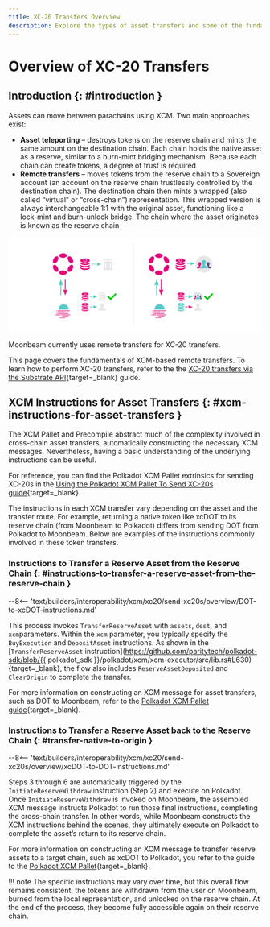 ```yaml
---
title: XC-20 Transfers Overview
description: Explore the types of asset transfers and some of the fundamentals of remote asset transfers via XCM, including the XCM instructions for asset transfers.
---
```


# Overview of XC-20 Transfers

## Introduction {: #introduction }

Assets can move between parachains using XCM. Two main approaches exist:

- **Asset teleporting** – destroys tokens on the reserve chain and mints the same amount on the destination chain. Each chain holds the native asset as a reserve, similar to a burn-mint bridging mechanism. Because each chain can create tokens, a degree of trust is required
- **Remote transfers** – moves tokens from the reserve chain to a Sovereign account (an account on the reserve chain trustlessly controlled by the destination chain). The destination chain then mints a wrapped (also called “virtual” or “cross-chain”) representation. This wrapped version is always interchangeable 1:1 with the original asset, functioning like a lock-mint and burn-unlock bridge. The chain where the asset originates is known as the reserve chain

![Asset Teleporting and Remote Transfers](/images/builders/interoperability/xcm/xc20/send-xc20s/overview/overview-1.webp)

Moonbeam currently uses remote transfers for XC-20 transfers.

This page covers the fundamentals of XCM-based remote transfers. To learn how to perform XC-20 transfers, refer to the the [XC-20 transfers via the Substrate API](/builders/interoperability/xcm/xc20/send-xc20s/xcm-pallet/){target=\_blank} guide.

## XCM Instructions for Asset Transfers {: #xcm-instructions-for-asset-transfers }

The XCM Pallet and Precompile abstract much of the complexity involved in cross-chain asset transfers, automatically constructing the necessary XCM messages. Nevertheless, having a basic understanding of the underlying instructions can be useful. 

For reference, you can find the Polkadot XCM Pallet extrinsics for sending XC-20s in the [Using the Polkadot XCM Pallet To Send XC-20s guide](/builders/interoperability/xcm/xc20/send-xc20s/xcm-pallet/){target=_blank}.

The instructions in each XCM transfer vary depending on the asset and the transfer route. For example, returning a native token like xcDOT to its reserve chain (from Moonbeam to Polkadot) differs from sending DOT from Polkadot to Moonbeam. Below are examples of the instructions commonly involved in these token transfers.

### Instructions to Transfer a Reserve Asset from the Reserve Chain {: #instructions-to-transfer-a-reserve-asset-from-the-reserve-chain }

--8<-- 'text/builders/interoperability/xcm/xc20/send-xc20s/overview/DOT-to-xcDOT-instructions.md'

This process invokes `TransferReserveAsset` with `assets`, `dest`, and `xcm`parameters. Within the `xcm` parameter, you typically specify the `BuyExecution` and `DepositAsset` instructions. As shown in the [`TransferReserveAsset` instruction](https://github.com/paritytech/polkadot-sdk/blob/{{ polkadot_sdk }}/polkadot/xcm/xcm-executor/src/lib.rs#L630){target=\_blank}, the flow also includes `ReserveAssetDeposited` and `ClearOrigin` to complete the transfer.

For more information on constructing an XCM message for asset transfers, such as DOT to Moonbeam, refer to the [Polkadot XCM Pallet guide](/builders/interoperability/xcm/xc20/send-xc20s/xcm-pallet/){target=\_blank}.

### Instructions to Transfer a Reserve Asset back to the Reserve Chain {: #transfer-native-to-origin }

--8<-- 'text/builders/interoperability/xcm/xc20/send-xc20s/overview/xcDOT-to-DOT-instructions.md'

Steps 3 through 6 are automatically triggered by the `InitiateReserveWithdraw` instruction (Step 2) and execute on Polkadot. Once `InitiateReserveWithdraw` is invoked on Moonbeam, the assembled XCM message instructs Polkadot to run those final instructions, completing the cross-chain transfer. In other words, while Moonbeam constructs the XCM instructions behind the scenes, they ultimately execute on Polkadot to complete the asset’s return to its reserve chain.

For more information on constructing an XCM message to transfer reserve assets to a target chain, such as xcDOT to Polkadot, you refer to the guide to the [Polkadot XCM Pallet](/builders/interoperability/xcm/xc20/send-xc20s/xcm-pallet/){target=_blank}.

!!! note
	The specific instructions may vary over time, but this overall flow remains consistent: the tokens are withdrawn from the user on Moonbeam, burned from the local representation, and unlocked on the reserve chain. At the end of the process, they become fully accessible again on their reserve chain.

